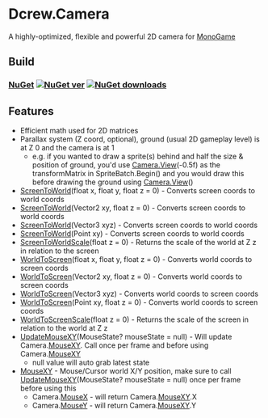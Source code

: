# Dcrew.Camera
 A highly-optimized, flexible and powerful 2D camera for [MonoGame](https://github.com/MonoGame/MonoGame)

## Build
### [NuGet](https://www.nuget.org/packages/Dcrew.Camera) [![NuGet ver](https://img.shields.io/nuget/v/Dcrew.Camera)](https://www.nuget.org/packages/Dcrew.Camera) [![NuGet downloads](https://img.shields.io/nuget/dt/Dcrew.Camera)](https://www.nuget.org/packages/Dcrew.Camera)

## Features
- Efficient math used for 2D matrices
- Parallax system (Z coord, optional), ground (usual 2D gameplay level) is at Z 0 and the camera is at 1
  - e.g. if you wanted to draw a sprite(s) behind and half the size & position of ground, you'd use [Camera.View](https://github.com/DeanReynolds/Dcrew.MonoGame.2D-Camera/blob/master/src/Camera.cs#L206)(-0.5f) as the transformMatrix in SpriteBatch.Begin() and you would draw this before drawing the ground using [Camera.View](https://github.com/DeanReynolds/Dcrew.MonoGame.2D-Camera/blob/master/src/Camera.cs#L206)()
- [ScreenToWorld](https://github.com/DeanReynolds/Dcrew.MonoGame.2D-Camera/blob/master/src/Camera.cs#L250)(float x, float y, float z = 0) - Converts screen coords to world coords
- [ScreenToWorld](https://github.com/DeanReynolds/Dcrew.MonoGame.2D-Camera/blob/master/src/Camera.cs#L260)(Vector2 xy, float z = 0) - Converts screen coords to world coords
- [ScreenToWorld](https://github.com/DeanReynolds/Dcrew.MonoGame.2D-Camera/blob/master/src/Camera.cs#L262)(Vector3 xyz) - Converts screen coords to world coords
- [ScreenToWorld](https://github.com/DeanReynolds/Dcrew.MonoGame.2D-Camera/blob/master/src/Camera.cs#L264)(Point xy) - Converts screen coords to world coords
- [ScreenToWorldScale](https://github.com/DeanReynolds/Dcrew.MonoGame.2D-Camera/blob/master/src/Camera.cs#L266)(float z = 0) - Returns the scale of the world at Z z in relation to the screen
- [WorldToScreen](https://github.com/DeanReynolds/Dcrew.MonoGame.2D-Camera/blob/master/src/Camera.cs#L268)(float x, float y, float z = 0) - Converts world coords to screen coords
- [WorldToScreen](https://github.com/DeanReynolds/Dcrew.MonoGame.2D-Camera/blob/master/src/Camera.cs#L274)(Vector2 xy, float z = 0) - Converts world coords to screen coords
- [WorldToScreen](https://github.com/DeanReynolds/Dcrew.MonoGame.2D-Camera/blob/master/src/Camera.cs#L276)(Vector3 xyz) - Converts world coords to screen coords
- [WorldToScreen](https://github.com/DeanReynolds/Dcrew.MonoGame.2D-Camera/blob/master/src/Camera.cs#L278)(Point xy, float z = 0) - Converts world coords to screen coords
- [WorldToScreenScale](https://github.com/DeanReynolds/Dcrew.MonoGame.2D-Camera/blob/master/src/Camera.cs#L280)(float z = 0) - Returns the scale of the screen in relation to the world at Z z
- [UpdateMouseXY](https://github.com/DeanReynolds/Dcrew.MonoGame.2D-Camera/blob/master/src/Camera.cs#L289)(MouseState? mouseState = null) - Will update Camera.[MouseXY](https://github.com/DeanReynolds/Dcrew.MonoGame.2D-Camera/blob/master/src/Camera.cs#L102). Call once per frame and before using Camera.[MouseXY](https://github.com/DeanReynolds/Dcrew.MonoGame.2D-Camera/blob/master/src/Camera.cs#L102)
  - null value will auto grab latest state
- [MouseXY](https://github.com/DeanReynolds/Dcrew.MonoGame.2D-Camera/blob/master/src/Camera.cs#L102) - Mouse/Cursor world X/Y position, make sure to call [UpdateMouseXY](https://github.com/DeanReynolds/Dcrew.MonoGame.2D-Camera/blob/master/src/Camera.cs#L289)(MouseState? mouseState = null) once per frame before using this
  - Camera.[MouseX](https://github.com/DeanReynolds/Dcrew.MonoGame.2D-Camera/blob/master/src/Camera.cs#L104) - will return Camera.[MouseXY](https://github.com/DeanReynolds/Dcrew.MonoGame.2D-Camera/blob/master/src/Camera.cs#L102).X
  - Camera.[MouseY](https://github.com/DeanReynolds/Dcrew.MonoGame.2D-Camera/blob/master/src/Camera.cs#L106) - will return Camera.[MouseXY](https://github.com/DeanReynolds/Dcrew.MonoGame.2D-Camera/blob/master/src/Camera.cs#L102).Y
